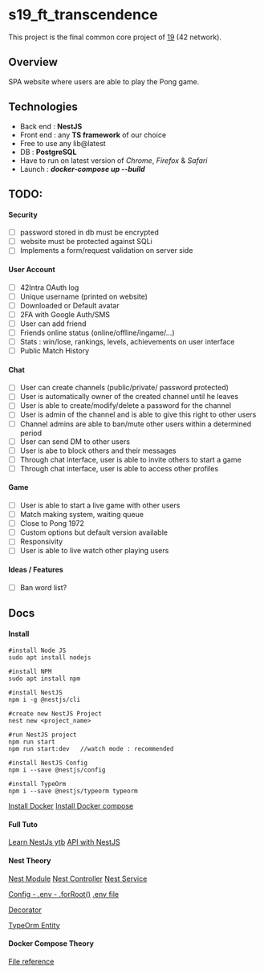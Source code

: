 # s19_ft_transcendence

This project is the final common core project of [19](http://www.s19.be/) (42 network).

## Overview

SPA website where users are able to play the Pong game.

## Technologies

- Back end : __NestJS__
- Front end : any __TS framework__ of our choice
- Free to use any lib@latest
- DB : __PostgreSQL__
- Have to run on latest version of _Chrome_, _Firefox_ & _Safari_
- Launch : ***docker-compose up --build***

## TODO:

#### Security
- [ ] password stored in db must be encrypted
- [ ] website must be protected against SQLi
- [ ] Implements a form/request validation on server side

#### User Account
- [ ] 42Intra OAuth log
- [ ] Unique username (printed on website)
- [ ] Downloaded or Default avatar
- [ ] 2FA with Google Auth/SMS
- [ ] User can add friend 
- [ ] Friends online status (online/offline/ingame/...)
- [ ] Stats : win/lose, rankings, levels, achievements on user interface
- [ ] Public Match History

#### Chat
- [ ] User can create channels (public/private/ password protected)
- [ ] User is automatically owner of the created channel until he leaves
- [ ] User is able to create/modify/delete a password for the channel
- [ ] User is admin of the channel and is able to give this right to other users
- [ ] Channel admins are able to ban/mute other users within a determined period
- [ ] User can send DM to other users
- [ ] User is abe to block others and their messages
- [ ] Through chat interface, user is able to invite others to start a game
- [ ] Through chat interface, user is able to access other profiles

#### Game
- [ ] User is able to start a live game with other users
- [ ] Match making system, waiting queue
- [ ] Close to Pong 1972
- [ ] Custom options but default version available
- [ ] Responsivity
- [ ] User is able to live watch other playing users

#### Ideas / Features
- [ ] Ban word list?

## Docs

#### Install

```
#install Node JS
sudo apt install nodejs

#install NPM
sudo apt install npm

#install NestJS
npm i -g @nestjs/cli

#create new NestJS Project
nest new <project_name>

#run NestJS project
npm run start
npm run start:dev	//watch mode : recommended

#install NestJS Config
npm i --save @nestjs/config

#install TypeOrm
npm i --save @nestjs/typeorm typeorm
```
[Install Docker](https://docs.docker.com/engine/install/ubuntu/)
[Install Docker compose](https://docs.docker.com/compose/install/)


#### Full Tuto
[Learn NestJs ytb](https://www.youtube.com/watch?v=GHTA143_b-s&t=3537s)
[API with NestJS](https://wanago.io/2020/05/11/nestjs-api-controllers-routing-module/)

#### Nest Theory
[Nest Module](https://docs.nestjs.com/modules)
[Nest Controller](https://docs.nestjs.com/controllers)
[Nest Service](https://docs.nestjs.com/providers)

[Config - .env - .forRoot()](https://docs.nestjs.com/techniques/configuration)
[.env file](https://malware.expert/general/what-is-env-files/)

[Decorator](https://medium.com/google-developers/exploring-es7-decorators-76ecb65fb841)

[TypeOrm Entity](https://typeorm.io/entities)


#### Docker Compose Theory
[File reference](https://docs.docker.com/compose/compose-file/)
